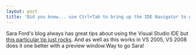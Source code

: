 ```yaml
---
layout: post  
title: 'Did you know... use Ctrl+Tab to bring up the IDE Navigator to get a bird''s eye view and navigation of all open files and tool windows in Visual Studio?'
---
```

Sara Ford's blog always has great tips about using the Visual Studio IDE but [this particular tip just rocks](http://blogs.msdn.com/saraford/archive/2008/01/04/did-you-know-use-ctrl-tab-to-bring-up-the-ide-navigator-to-get-a-bird-s-eye-view-and-navigation-of-all-open-files-and-tool-windows-in-visual-studio.aspx). And as well as this works in VS 2005, VS 2008 does it one better with a preview window.Way to go Sara! 
